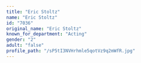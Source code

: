 ```yaml
---
title: "Eric Stoltz"
name: "Eric Stoltz"
id: "7036"
original_name: "Eric Stoltz"
known_for_department: "Acting"
gender: "2"
adult: "false"
profile_path: "/sP5tI3NVHrhmle5qotVz9q2mWfR.jpg"
---
```

